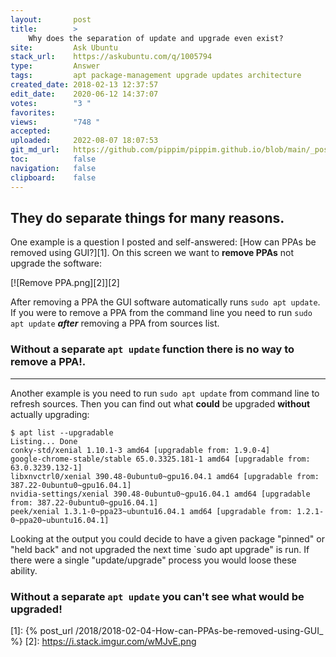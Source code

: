 ```yaml
---
layout:       post
title:        >
    Why does the separation of update and upgrade even exist?
site:         Ask Ubuntu
stack_url:    https://askubuntu.com/q/1005794
type:         Answer
tags:         apt package-management upgrade updates architecture
created_date: 2018-02-13 12:37:57
edit_date:    2020-06-12 14:37:07
votes:        "3 "
favorites:    
views:        "748 "
accepted:     
uploaded:     2022-08-07 18:07:53
git_md_url:   https://github.com/pippim/pippim.github.io/blob/main/_posts/2018/2018-02-13-Why-does-the-separation-of-update-and-upgrade-even-exist_.md
toc:          false
navigation:   false
clipboard:    false
---
```


## They do separate things for many reasons.

One example is a question I posted and self-answered: [How can PPAs be removed using GUI?][1]. On this screen we want to **remove PPAs** not upgrade the software:

[![Remove PPA.png][2]][2]

After removing a PPA the GUI software automatically runs `sudo apt update`. If you were to remove a PPA from the command line you need to run `sudo apt update` ***after*** removing a PPA from sources list.

### Without a separate `apt update` function there is no way to remove a PPA!.


----------


Another example is you need to run `sudo apt update` from command line to refresh sources. Then you can find out what **could** be upgraded **without** actually upgrading:

``` 
$ apt list --upgradable
Listing... Done
conky-std/xenial 1.10.1-3 amd64 [upgradable from: 1.9.0-4]
google-chrome-stable/stable 65.0.3325.181-1 amd64 [upgradable from: 63.0.3239.132-1]
libxnvctrl0/xenial 390.48-0ubuntu0~gpu16.04.1 amd64 [upgradable from: 387.22-0ubuntu0~gpu16.04.1]
nvidia-settings/xenial 390.48-0ubuntu0~gpu16.04.1 amd64 [upgradable from: 387.22-0ubuntu0~gpu16.04.1]
peek/xenial 1.3.1-0~ppa23~ubuntu16.04.1 amd64 [upgradable from: 1.2.1-0~ppa20~ubuntu16.04.1]
```

Looking at the output you could decide to have a given package "pinned" or "held back" and not upgraded the next time `sudo apt upgrade" is run. If there were a single "update/upgrade" process you would loose these ability.

### Without a separate `apt update` you can't see what would be upgraded!

  [1]: {% post_url /2018/2018-02-04-How-can-PPAs-be-removed-using-GUI_ %}
  [2]: https://i.stack.imgur.com/wMJvE.png
